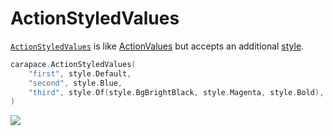 # ActionStyledValues

[`ActionStyledValues`] is like [ActionValues](./actionValues.md) but accepts an additional [style](https://pkg.go.dev/github.com/rsteube/carapace/pkg/style).

```go
carapace.ActionStyledValues(
	"first", style.Default,
	"second", style.Blue,
	"third", style.Of(style.BgBrightBlack, style.Magenta, style.Bold),
)
```

![](./actionStyledValues.cast)

[`ActionStyledValues`]:https://pkg.go.dev/github.com/rsteube/carapace#ActionStyledValues

